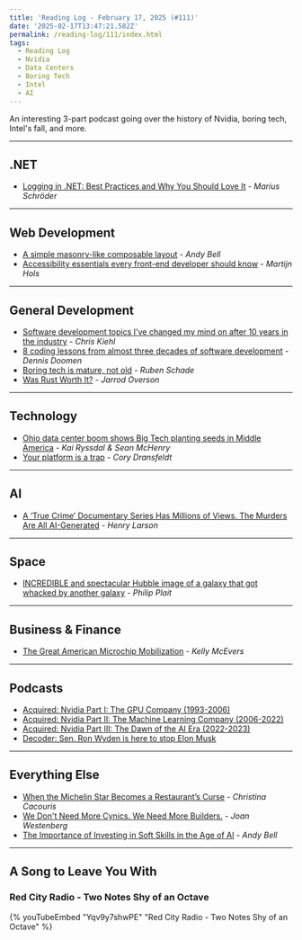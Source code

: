 ```yaml
---
title: 'Reading Log - February 17, 2025 (#111)'
date: '2025-02-17T13:47:21.582Z'
permalink: /reading-log/111/index.html
tags:
  - Reading Log
  - Nvidia
  - Data Centers
  - Boring Tech
  - Intel
  - AI
---
```


An interesting 3-part podcast going over the history of Nvidia, boring tech, Intel's fall, and more.
<!-- excerpt -->

---

## .NET

- [Logging in .NET: Best Practices and Why You Should Love It](https://medium.com/medialesson/logging-in-net-best-practices-and-why-you-should-love-it-fd907f264299) - *Marius Schröder*

---

## Web Development

- [A simple masonry-like composable layout](https://piccalil.li/blog/a-simple-masonry-like-composable-layout/) - *Andy Bell*
- [Accessibility essentials every front-end developer should know](https://martijnhols.nl/blog/accessibility-essentials-every-front-end-developer-should-know) - *Martijn Hols*

---

## General Development

- [Software development topics I've changed my mind on after 10 years in the industry](https://chriskiehl.com/article/thoughts-after-10-years) - *Chris Kiehl*
- [8 coding lessons from almost three decades of software development](https://www.dennisdoomen.com/2025/01/8-coding-lessons.html) - *Dennis Doomen*
- [Boring tech is mature, not old](https://rubenerd.com/boring-tech-is-mature-not-old/) - *Ruben Schade*
- [Was Rust Worth It?](https://jsoverson.medium.com/was-rust-worth-it-f43d171fb1b3) - *Jarrod Overson*

---

## Technology

- [Ohio data center boom shows Big Tech planting seeds in Middle America](https://www.marketplace.org/2025/02/10/ohio-power-lines-data-center-energy/) - *Kai Ryssdal & Sean McHenry*
- [Your platform is a trap](https://www.coryd.dev/posts/2025/your-platform-is-a-trap) - *Cory Dransfeldt*

---

## AI

- [A ‘True Crime’ Documentary Series Has Millions of Views. The Murders Are All AI-Generated](https://www.404media.co/a-true-crime-documentary-series-has-millions-of-views-the-murders-are-all-ai-generated/) - *Henry Larson*

---

## Space

- [INCREDIBLE and spectacular Hubble image of a galaxy that got whacked by another galaxy](https://badastronomy.beehiiv.com/p/incredible-and-spectacular-hubble-image-of-a-galaxy-that-got-whacked-by-another-galaxy) - *Philip Plait*

---

## Business & Finance

- [The Great American Microchip Mobilization](https://www.wired.com/story/intel-great-american-microchip-mobilization/) - *Kelly McEvers*

---

## Podcasts

- [Acquired: Nvidia Part I: The GPU Company (1993-2006)](https://www.acquired.fm/episodes/nvidia-the-gpu-company-1993-2006)
- [Acquired: Nvidia Part II: The Machine Learning Company (2006-2022)](https://www.acquired.fm/episodes/nvidia-the-machine-learning-company-2006-2022)
- [Acquired: Nvidia Part III: The Dawn of the AI Era (2022-2023)](https://www.acquired.fm/episodes/nvidia-the-dawn-of-the-ai-era)
- [Decoder: Sen. Ron Wyden is here to stop Elon Musk](https://www.theverge.com/decoder-podcast-with-nilay-patel/609323/senator-ron-wyden-elon-musk-doge-trump-interview)

---

## Everything Else

- [When the Michelin Star Becomes a Restaurant’s Curse](https://www.wsj.com/style/michelin-star-removal-giglio-restaurant-af776b3a?st=ZRJoFJ) - *Christina Cacouris*
- [We Don't Need More Cynics. We Need More Builders.](https://www.joanwestenberg.com/we-dont-need-more-cynics-we-need-more-builders/) - *Joan Westenberg*
- [The Importance of Investing in Soft Skills in the Age of AI](https://css-tricks.com/the-importance-of-investing-in-soft-skills-in-the-age-of-ai/) - *Andy Bell*

---

## A Song to Leave You With

### Red City Radio - Two Notes Shy of an Octave

{% youTubeEmbed "Yqv9y7shwPE" "Red City Radio - Two Notes Shy of an Octave" %}

